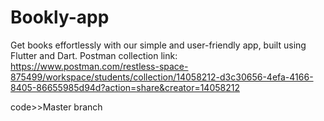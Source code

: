 # Bookly-app
Get books effortlessly with our simple and user-friendly app, built using Flutter and Dart.
Postman collection link: https://www.postman.com/restless-space-875499/workspace/students/collection/14058212-d3c30656-4efa-4166-8405-86655985d94d?action=share&creator=14058212


code>>Master branch

